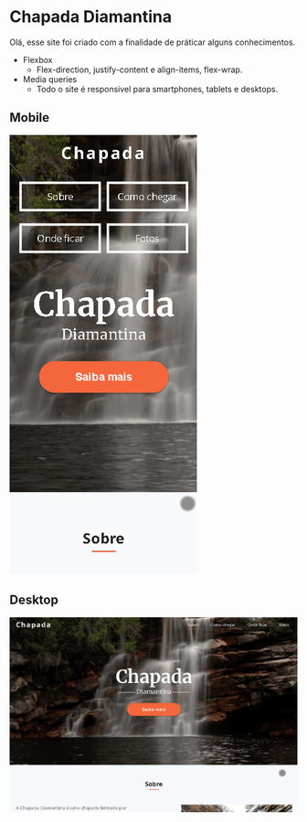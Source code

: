# Chapada Diamantina
Olá, esse site foi criado com a finalidade de práticar alguns conhecimentos.

 - Flexbox
   - Flex-direction, justify-content e align-items, flex-wrap.
  - Media queries
    - Todo o site é responsivel para smartphones, tablets e desktops.

## Mobile 
![enter image description here](https://github.com/yurimutti/ChapadaDiamantina/blob/master/img/gif-mobile.gif?raw=true)

## Desktop 
![enter image description here](https://github.com/yurimutti/ChapadaDiamantina/blob/master/img/gif-desktop.gif?raw=true)
